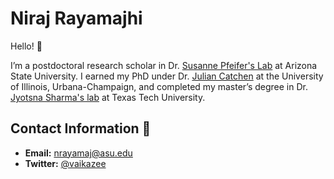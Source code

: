 # **Niraj Rayamajhi**

Hello! 👋  

I’m a postdoctoral research scholar in Dr. [Susanne Pfeifer's Lab](http://spfeiferlab.org/) at Arizona State University. 
I earned my PhD under Dr. [Julian Catchen](https://catchenlab.life.illinois.edu/) at the University of Illinois, Urbana-Champaign, and completed my master’s degree in 
Dr. [Jyotsna Sharma's lab](https://www.depts.ttu.edu/pss/sharma-lab/index.php) at Texas Tech University.


##  Contact Information 🤝

- **Email:** [nrayamaj@asu.edu](mailto:nrayamaj@asu)
- **Twitter:** [@vaikazee](https://twitter.com/@vaikazee)
